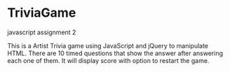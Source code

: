 # TriviaGame
javascript assignment 2

This is a Artist Trivia game using JavaScript and jQuery to manipulate HTML. There are 10 timed questions that show the answer after answering each one of them. It will display score with option to restart the game.
